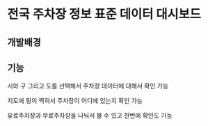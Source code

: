 # 전국 주차장 정보 표준 데이터 대시보드

## 개발배경
 

## 기능
 시와 구 그리고 도를 선택해서 주차장 데이터에 대해서 확인 가능

 지도에 핑이 찍혀서 주차장이 어디에 있는지 확인 가능 

 유료주차장과 무료주차장을 나눠서 볼 수 있고 한번에 확인도 가능


